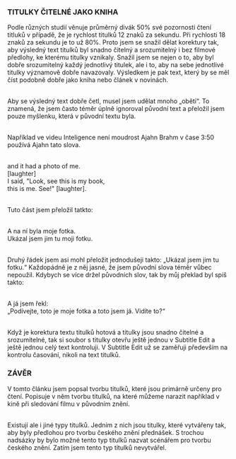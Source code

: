 ### TITULKY ČITELNÉ JAKO KNIHA

Podle různých studií věnuje průměrný divák 50% své pozornosti čtení titluků v případě, že je rychlost titulků 12 znaků za sekundu. Při rychlosti 18 znaků za sekundu je to už 80%. Proto jsem se snažil dělat korektury tak, aby výsledný text titulků byl snadno čitelný a srozumitelný i bez filmové předlohy, ke kterému titulky vznikaly. Snažil jsem se nejen o to, aby byl dobře srozumitelný každý jednotlivý titulek, ale i to, aby na sebe jednotlivé titulky významově dobře navazovaly. Výsledkem je pak text, který by se měl číst podobně dobře jako kniha nebo článek v novinách.<br><br>

Aby se výsledný text dobře četl, musel jsem udělat mnoho „obětí“. To znamená, že jsem často téměr úplně ignoroval původní text a přeložil jsem pouze myšlenku, která v původní textu byla.<br><br>

Například ve videu Inteligence není moudrost Ajahn Brahm v čase 3:50 používá Ajahn tato slova.<br><br>

and it had a photo of me.<br>
[laughter]<br>
I said, "Look, see this is my book,<br>
this is me. See!" [laughter].<br><br>

Tuto část jsem přeložil tatkto:<br><br>

A na ní byla moje fotka.<br>
Ukázal jsem jim tu moji fotku.<br><br>

Druhý řádek jsem asi mohl přeložit jednodušeji takto: „Ukázal jsem jim tu fotku.“ Každopádně je z něj jasné, že jsem původní slova téměr vůbec nepoužil. Kdybych se více držel původních slov, tak by můj překlad byl spíš takto:<br><br>

A já jsem řekl:<br>
„Podívejte, toto je moje fotka a toto jsem já. Vidíte to?“<br><br>

Když je korektura textu titulků hotová a titulky jsou snadno čitelné a srozumitelné, tak si soubor s titulky otevřu ještě jednou v Subtitle Edit a ještě jednou celý text kontroluji. V Subtitle Edit už se zaměřuji především na kontrolu časování, nikoli na text titulků.

### ZÁVĚR

V tomto článku jsem popsal tvorbu titulků, které jsou primárně určeny pro čtení. Popisuje v něm tvorbu titulků, na které můžeme narazit například v kině při sledování filmu v původním znění.<br><br>

Existují ale i jiné typy titulků. Jedním z nich jsou titulky, které vytvářeny tak, aby byly předlohou pro tvorbu českého znění přednášek. S trochou nadsázky by bylo možné tento typ titulků nazvat scénářem pro tvorbu českého znění. Zatím jsem tento typ titulků nevytvářel.
